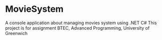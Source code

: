# MovieSystem
A console application about managing movies system using .NET C#
This project is for assignment BTEC, Advanced Programming, University of Greenwich

